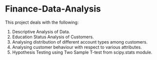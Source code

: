 # Finance-Data-Analysis

This project deals with the following:

1. Descriptive Analysis of Data.
2. Education Status Analysis of Customers.
3. Analysing distribution of different account types among customers.
4. Analysing customer behaviour with respect to various attributes.
5. Hypothesis Testing using Two Sample T-test from scipy.stats module.

